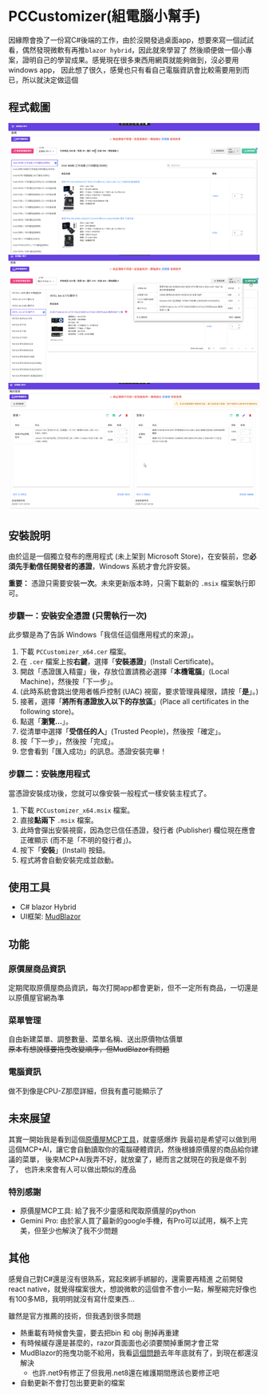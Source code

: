 # PCCustomizer(組電腦小幫手)

因緣際會換了一份寫C#後端的工作，由於沒開發過桌面app，想要來寫一個試試看，偶然發現微軟有再推`blazor hybrid`，因此就來學習了
然後順便做一個小專案，證明自己的學習成果。感覺現在很多東西用網頁就能夠做到，沒必要用windows app，
因此想了很久，感覺也只有看自己電腦資訊會比較需要用到而已，所以就決定做這個

## 程式截圖

![PCCustomizer1](./images/PCCustomizer1.png)
![PCCustomizer2](./images/PCCustomizer2.png)
![PCCustomizer3](./images/PCCustomizer3.png)

## 安裝說明

由於這是一個獨立發布的應用程式 (未上架到 Microsoft Store)，在安裝前，您**必須先手動信任開發者的憑證**，Windows 系統才會允許安裝。

**重要：** 憑證只需要安裝**一次**。未來更新版本時，只需下載新的 `.msix` 檔案執行即可。

### 步驟一：安裝安全憑證 (只需執行一次)

此步驟是為了告訴 Windows「我信任這個應用程式的來源」。

1. 下載 `PCCustomizer_x64.cer` 檔案。
2. 在 `.cer` 檔案上按**右鍵**，選擇「**安裝憑證**」(Install Certificate)。
3. 開啟「憑證匯入精靈」後，存放位置請務必選擇「**本機電腦**」(Local Machine)，然後按「下一步」。
4. (此時系統會跳出使用者帳戶控制 (UAC) 視窗，要求管理員權限，請按「**是**」。)
5. 接著，選擇「**將所有憑證放入以下的存放區**」(Place all certificates in the following store)。
6. 點選「**瀏覽...**」。
7. 從清單中選擇「**受信任的人**」(Trusted People)，然後按「確定」。
8. 按「下一步」，然後按「完成」。
9. 您會看到「匯入成功」的訊息。憑證安裝完畢！

### 步驟二：安裝應用程式

當憑證安裝成功後，您就可以像安裝一般程式一樣安裝主程式了。

1. 下載 `PCCustomizer_x64.msix` 檔案。
2. 直接**點兩下** `.msix` 檔案。
3. 此時會彈出安裝視窗，因為您已信任憑證，發行者 (Publisher) 欄位現在應會正確顯示 (而不是「不明的發行者」)。
4. 按下「**安裝**」(Install) 按鈕。
5. 程式將會自動安裝完成並啟動。

## 使用工具

- C# blazor Hybrid
- UI框架: [MudBlazor](https://mudblazor.com/getting-started/installation#using-templates)

## 功能

### 原價屋商品資訊

定期爬取原價屋商品資訊，每次打開app都會更新，但不一定所有商品，一切還是以原價屋官網為準

### 菜單管理

自由新建菜單、調整數量、菜單名稱、送出原價物估價單  
~~原本有想說樣要拖曳改變順序，但MudBlazor有問題~~

### 電腦資訊

做不到像是CPU-Z那麼詳細，但我有盡可能顯示了

## 未來展望

其實一開始我是看到這個[原價屋MCP工具](https://github.com/shyuan/coolpc-mcp-server)，就靈感爆炸
我最初是希望可以做到用這個MCP+AI，讓它會自動讀取你的電腦硬體資訊，然後根據原價屋的商品給你建議的菜單，
後來MCP+AI我弄不好，就放棄了，總而言之就現在的我是做不到了，
也許未來會有人可以做出類似的產品

### 特別感謝

- 原價屋MCP工具: 給了我不少靈感和爬取原價屋的python
- Gemini Pro: 由於家人買了最新的google手機，有Pro可以試用，稱不上完美，但至少也解決了我不少問題

## 其他

感覺自己對C#還是沒有很熟系，寫起來綁手綁腳的，還需要再精進
之前開發react native，就覺得檔案很大，想說微軟的這個會不會小一點，解壓縮完好像也有100多MB，我明明就沒有寫什麼東西...

雖然是官方推薦的技術，但我遇到很多問題

- 熱重載有時候會失靈，要去把bin 和 obj 刪掉再重建
- 有時候緩存還是甚麼的，razor頁面面也必須要關掉重開才會正常
- MudBlazor的拖曳功能不給用，我看[這個問題](https://github.com/MudBlazor/MudBlazor/issues/8227)去年年底就有了，到現在都還沒解決
  - 也許.net9有修正了但我用.net8還在維護期間應該也要修正吧
- 自動更新不會打包出要更新的檔案
